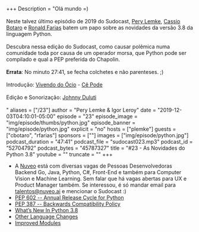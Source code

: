 +++
Description = "Olá mundo =) <br/><br/> Neste talvez último episódio de 2019 do Sudocast, [Pery Lemke](https://www.twitter.com/perylemke), [Cassio Botaro](https://twitter.com/cassiobotaro) e [Ronald Farias](https://twitter.com/ronaldrfarias) batem um papo sobre as novidades da versão 3.8 da linguagem Python. <br/><br/> Descubra nessa edição do Sudocast, como causar polêmica numa comunidade toda por causa de um operador morsa, que Python pode ser compilado e qual a PEP preferida do Chapolin. <br/><br/> **Errata**: No minuto 27:41, se fecha colchetes e não parenteses. ;) <br/><br/> Introdução: [Vivendo do Ócio](https://www.facebook.com/vivendodoocio/) - [Cê Pode](https://www.youtube.com/watch?v=1NBqm15SIs4) <br/><br/> Edição e Sonorização: [Johnny Duluti](https://www.youtube.com/ferraduravideo) <br/><br/>"
aliases = ["/23"]
author = "Pery Lemke & Igor Leroy"
date = "2019-12-03T04:10:01-05:00"
episode = "23"
episode_image = "img/episode/thumbs/python.jpg"
episode_banner = "img/episode/python.jpg"
explicit = "no"
hosts = ["plemke"]
guests = ["cbotaro", "rfarias"]
sponsors = [""]
images = ["img/episode/python.jpg"]
podcast_duration = "47:41"
podcast_file = "sudocast023.mp3"
podcast_id = "52704792"
podcast_bytes = "45787327"
title = "#23 - As Novidades do Python 3.8"
youtube = ""
truncate = ""
+++
* A [Nuveo](https://www.nuveo.ai) está com diversas vagas de Pessoas Desenvolvedoras Backend Go, Java, Python, C#, Front-End e também para Computer Vision e Machine Learning. Sem falar que há vagas abertas para UX e Product Manager também. Se interessou, é só mandar email para [talentos@nuveo.ai](mailto:talentos@nuveo.ai) e mencionar o Sudocast :)
* [PEP 602 -- Annual Release Cycle for Python](https://www.python.org/dev/peps/pep-0602/)
* [PEP 387 -- Backwards Compatibility Policy](https://www.python.org/dev/peps/pep-0387/)
* [What’s New In Python 3.8](https://docs.python.org/3/whatsnew/3.8.html)
* [Other Language Changes](https://docs.python.org/3/whatsnew/3.8.html#other-language-changes)
* [Improved Modules](https://docs.python.org/3/whatsnew/3.8.html#improved-modules)

